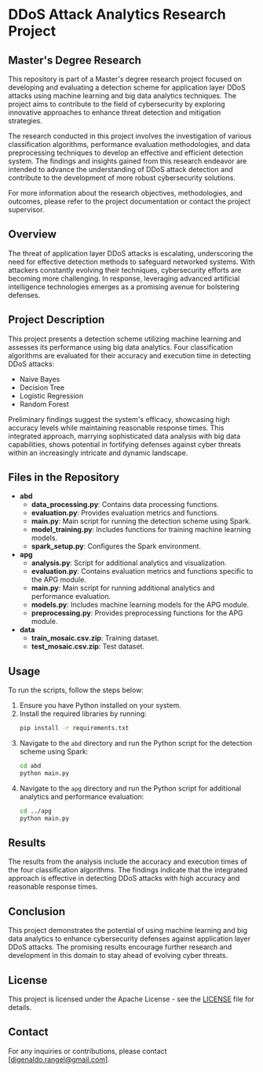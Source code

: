 # DDoS Attack Analytics Research Project

## Master's Degree Research

This repository is part of a Master's degree research project focused on developing and evaluating a detection scheme for application layer DDoS attacks using machine learning and big data analytics techniques. The project aims to contribute to the field of cybersecurity by exploring innovative approaches to enhance threat detection and mitigation strategies.

The research conducted in this project involves the investigation of various classification algorithms, performance evaluation methodologies, and data preprocessing techniques to develop an effective and efficient detection system. The findings and insights gained from this research endeavor are intended to advance the understanding of DDoS attack detection and contribute to the development of more robust cybersecurity solutions.

For more information about the research objectives, methodologies, and outcomes, please refer to the project documentation or contact the project supervisor.

## Overview
The threat of application layer DDoS attacks is escalating, underscoring the need for effective detection methods to safeguard networked systems. With attackers constantly evolving their techniques, cybersecurity efforts are becoming more challenging. In response, leveraging advanced artificial intelligence technologies emerges as a promising avenue for bolstering defenses.

## Project Description
This project presents a detection scheme utilizing machine learning and assesses its performance using big data analytics. Four classification algorithms are evaluated for their accuracy and execution time in detecting DDoS attacks:

- Naive Bayes
- Decision Tree
- Logistic Regression
- Random Forest

Preliminary findings suggest the system's efficacy, showcasing high accuracy levels while maintaining reasonable response times. This integrated approach, marrying sophisticated data analysis with big data capabilities, shows potential in fortifying defenses against cyber threats within an increasingly intricate and dynamic landscape.

## Files in the Repository
- **abd**
  - **data_processing.py**: Contains data processing functions.
  - **evaluation.py**: Provides evaluation metrics and functions.
  - **main.py**: Main script for running the detection scheme using Spark.
  - **model_training.py**: Includes functions for training machine learning models.
  - **spark_setup.py**: Configures the Spark environment.
- **apg**
  - **analysis.py**: Script for additional analytics and visualization.
  - **evaluation.py**: Contains evaluation metrics and functions specific to the APG module.
  - **main.py**: Main script for running additional analytics and performance evaluation.
  - **models.py**: Includes machine learning models for the APG module.
  - **preprocessing.py**: Provides preprocessing functions for the APG module.
- **data**
  - **train_mosaic.csv.zip**: Training dataset.
  - **test_mosaic.csv.zip**: Test dataset.

## Usage
To run the scripts, follow the steps below:

1. Ensure you have Python installed on your system.
2. Install the required libraries by running:
   ```bash
   pip install -r requirements.txt
   ```
3. Navigate to the `abd` directory and run the Python script for the detection scheme using Spark:
   ```bash
   cd abd
   python main.py
   ```
4. Navigate to the `apg` directory and run the Python script for additional analytics and performance evaluation:
   ```bash
   cd ../apg
   python main.py
   ```

## Results
The results from the analysis include the accuracy and execution times of the four classification algorithms. The findings indicate that the integrated approach is effective in detecting DDoS attacks with high accuracy and reasonable response times.

## Conclusion
This project demonstrates the potential of using machine learning and big data analytics to enhance cybersecurity defenses against application layer DDoS attacks. The promising results encourage further research and development in this domain to stay ahead of evolving cyber threats.

## License
This project is licensed under the Apache License - see the [LICENSE](LICENSE) file for details.

## Contact
For any inquiries or contributions, please contact [digenaldo.rangel@gmail.com].